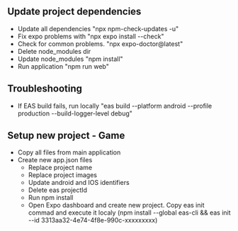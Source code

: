 ## Update project dependencies
 * Update all dependencies "npx npm-check-updates -u"
 * Fix expo problems with "npx expo install --check"
 * Check for common problems. "npx expo-doctor@latest"
 * Delete node_modules dir
 * Update node_modules "npm install"
 * Run application "npm run web"

## Troubleshooting
 * If EAS build fails, run locally "eas build --platform android --profile production --build-logger-level debug"

## Setup new project - Game
* Copy all files from main application
* Create new app.json files
  * Replace project name
  * Replace project images
  * Update android and IOS identifiers
  * Delete eas projectId
  * Run npm install
  * Open Expo dashboard and create new project. Copy eas init commad and execute it localy (npm install --global eas-cli && eas init --id 3313aa32-4e74-4f8e-990c-xxxxxxxxx)